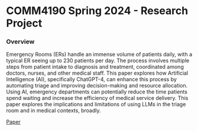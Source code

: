 # COMM4190 Spring 2024 - Research Project


### Overview

Emergency Rooms (ERs) handle an immense volume of patients daily, with a typical ER seeing up to 230 patients per day. The process involves multiple steps from patient intake to diagnosis and treatment, coordinated among doctors, nurses, and other medical staff. This paper explores how Artificial Intelligence (AI), specifically ChatGPT-4, can enhance this process by automating triage and improving decision-making and resource allocation. Using AI, emergency departments can potentially reduce the time patients spend waiting and increase the efficiency of medical service delivery. This paper explores the implications and limitations of using LLMs in the triage room and in medical contexts, broadly. 

[Paper](https://github.com/eakadiri/Research-Project/blob/master/AI%20in%20Crisis%20Management.ipynb)